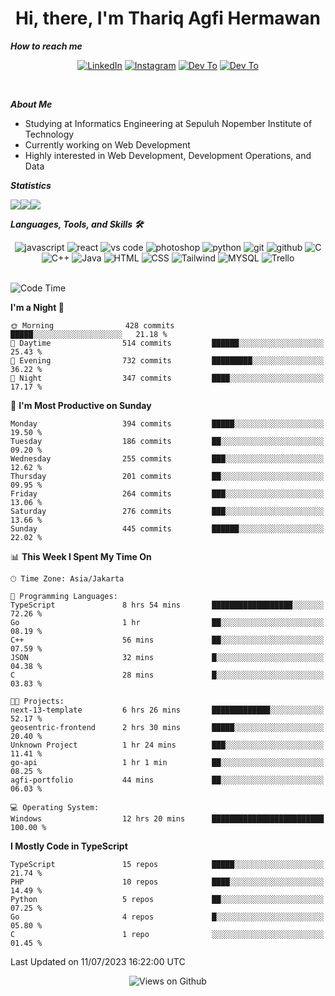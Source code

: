 <div align="center">
  <h1>Hi, there, I'm Thariq Agfi Hermawan</h1>
</div>


***How to reach me***
<p align='center'>
   <a href="https://www.linkedin.com/in/thariqagfihermawan" target="_blank"><img src="https://img.shields.io/badge/LinkedIn-0077B5?style=for-the-badge&logo=linkedin&logoColor=white" alt="LinkedIn"></a>
   <a href="https://www.instagram.com/thoriqagfi" target="_blank"><img src="https://img.shields.io/badge/Instagram-E4405F?style=for-the-badge&logo=instagram&logoColor=white" alt="Instagram"></a>
   <a href="https://medium.com/@thoriq.aghfi60" target="_blank"><img src="https://img.shields.io/badge/Medium-12100E?style=for-the-badge&logo=medium&logoColor=white" alt="Dev To"></a>
   <a href="https://linktr.ee/thoriqagfi" target="_blank"><img src="https://img.shields.io/badge/linktree-1de9b6?style=for-the-badge&logo=linktree&logoColor=white" alt="Dev To"></a>
</p>

<br>

***About Me***
- Studying at Informatics Engineering at Sepuluh Nopember Institute of Technology
- Currently working on Web Development
- Highly interested in Web Development, Development Operations, and Data

***Statistics***

<!-- [![GitHub Streak](http://github-readme-streak-stats.herokuapp.com?user=thoriqagfi&theme=dark)](https://git.io/streak-stats) -->

<div align="center">
  <div style="display: flex;">
    <img src="http://github-readme-streak-stats.herokuapp.com?user=thoriqagfi&theme=chartreuse-dark"/>
    <img src="https://github-readme-stats.vercel.app/api/top-langs/?username=thoriqagfi&layout=compact&&theme=chartreuse-dark&langs_count=8)](https://github.com/thoriqagfi"/>
    <img src="https://github-readme-stats.vercel.app/api?username=thoriqagfi&show_icons=true&theme=chartreuse-dark"/>
  </div>
</div>

<!-- [![Top Langs](https://github-readme-stats.vercel.app/api/top-langs/?username=thoriqagfi&layout=compact&&theme=chartreuse-dark&langs_count=8)](https://github.com/thoriqagfi)
< ![Agfi's GitHub stats](https://github-readme-stats.vercel.app/api?username=thoriqagfi&show_icons=true&theme=chartreuse-dark) -->

***Languages, Tools, and Skills 🛠***

  <div align="center">
    <img src="https://img.shields.io/badge/JavaScript-F7DF1E?style=for-the-badge&logo=javascript&logoColor=black" alt="javascript" />
    <img src="https://img.shields.io/badge/React-61DAFB?style=for-the-badge&logo=react&logoColor=black" alt="react" />
    <img src="https://img.shields.io/badge/vs%20code-007ACC?style=for-the-badge&logo=visual%20studio%20code&logoColor=white" alt="vs code" />
    <img src="https://img.shields.io/badge/adobe%20photoshop-31A8FF?style=for-the-badge&logo=adobe%20photoshop&logoColor=white" alt="photoshop" />
    <img src="https://img.shields.io/badge/python-3776AB?style=for-the-badge&logo=python&logoColor=white" alt="python" />
    <img src="https://img.shields.io/badge/Git-F05032?style=for-the-badge&logo=git&logoColor=white" alt="git" />
    <img src="https://img.shields.io/badge/GitHub-100000?style=for-the-badge&logo=github&logoColor=white" alt="github" />
    <img src="https://img.shields.io/badge/c-%2300599C.svg?style=for-the-badge&logo=c&logoColor=white" alt="C" />
    <img src="https://img.shields.io/badge/c++-%2300599C.svg?style=for-the-badge&logo=c%2B%2B&logoColor=white" alt="C++" />
    <img src="https://img.shields.io/badge/Java-ED8B00?style=for-the-badge&logo=java&logoColor=white" alt="Java"/>
    <img src="https://img.shields.io/badge/HTML5-E34F26?style=for-the-badge&logo=html5&logoColor=white" alt="HTML" />
    <img src="https://img.shields.io/badge/CSS-239120?&style=for-the-badge&logo=css3&logoColor=white" alt ="CSS" />
    <img src="https://img.shields.io/badge/tailwindcss-%2338B2AC.svg?style=for-the-badge&logo=tailwind-css&logoColor=white" alt="Tailwind" />
    <img src="https://img.shields.io/badge/MySQL-00000F?style=for-the-badge&logo=mysql&logoColor=white" alt="MYSQL" />
    <img src="https://img.shields.io/badge/Trello-%23026AA7.svg?style=for-the-badge&logo=Trello&logoColor=white" alt="Trello" />
  </div><br>

<!--START_SECTION:waka-->
![Code Time](http://img.shields.io/badge/Code%20Time-552%20hrs%2010%20mins-blue)

**I'm a Night 🦉** 

```text
🌞 Morning                428 commits         █████░░░░░░░░░░░░░░░░░░░░   21.18 % 
🌆 Daytime                514 commits         ██████░░░░░░░░░░░░░░░░░░░   25.43 % 
🌃 Evening                732 commits         █████████░░░░░░░░░░░░░░░░   36.22 % 
🌙 Night                  347 commits         ████░░░░░░░░░░░░░░░░░░░░░   17.17 % 
```
📅 **I'm Most Productive on Sunday** 

```text
Monday                   394 commits         █████░░░░░░░░░░░░░░░░░░░░   19.50 % 
Tuesday                  186 commits         ██░░░░░░░░░░░░░░░░░░░░░░░   09.20 % 
Wednesday                255 commits         ███░░░░░░░░░░░░░░░░░░░░░░   12.62 % 
Thursday                 201 commits         ██░░░░░░░░░░░░░░░░░░░░░░░   09.95 % 
Friday                   264 commits         ███░░░░░░░░░░░░░░░░░░░░░░   13.06 % 
Saturday                 276 commits         ███░░░░░░░░░░░░░░░░░░░░░░   13.66 % 
Sunday                   445 commits         ██████░░░░░░░░░░░░░░░░░░░   22.02 % 
```


📊 **This Week I Spent My Time On** 

```text
🕑︎ Time Zone: Asia/Jakarta

💬 Programming Languages: 
TypeScript               8 hrs 54 mins       ██████████████████░░░░░░░   72.26 % 
Go                       1 hr                ██░░░░░░░░░░░░░░░░░░░░░░░   08.19 % 
C++                      56 mins             ██░░░░░░░░░░░░░░░░░░░░░░░   07.59 % 
JSON                     32 mins             █░░░░░░░░░░░░░░░░░░░░░░░░   04.38 % 
C                        28 mins             █░░░░░░░░░░░░░░░░░░░░░░░░   03.83 % 

🐱‍💻 Projects: 
next-13-template         6 hrs 26 mins       █████████████░░░░░░░░░░░░   52.17 % 
geosentric-frontend      2 hrs 30 mins       █████░░░░░░░░░░░░░░░░░░░░   20.40 % 
Unknown Project          1 hr 24 mins        ███░░░░░░░░░░░░░░░░░░░░░░   11.41 % 
go-api                   1 hr 1 min          ██░░░░░░░░░░░░░░░░░░░░░░░   08.25 % 
agfi-portfolio           44 mins             ██░░░░░░░░░░░░░░░░░░░░░░░   06.03 % 

💻 Operating System: 
Windows                  12 hrs 20 mins      █████████████████████████   100.00 % 
```

**I Mostly Code in TypeScript** 

```text
TypeScript               15 repos            █████░░░░░░░░░░░░░░░░░░░░   21.74 % 
PHP                      10 repos            ████░░░░░░░░░░░░░░░░░░░░░   14.49 % 
Python                   5 repos             ██░░░░░░░░░░░░░░░░░░░░░░░   07.25 % 
Go                       4 repos             █░░░░░░░░░░░░░░░░░░░░░░░░   05.80 % 
C                        1 repo              ░░░░░░░░░░░░░░░░░░░░░░░░░   01.45 % 
```




 Last Updated on 11/07/2023 16:22:00 UTC
<!--END_SECTION:waka-->

<div align="center">
<img src="https://komarev.com/ghpvc/?username=thoriqagfi&color=blue" alt="Views on Github" />
</div>